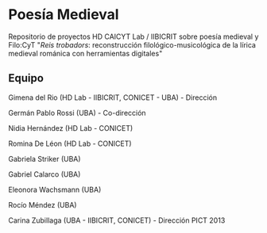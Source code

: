 # Poesía Medieval

Repositorio de proyectos HD CAICYT Lab / IIBICRIT sobre poesía medieval y Filo:CyT "_Reis trobadors_: reconstrucción filológico-musicológica de la lírica medieval románica con herramientas digitales"


## Equipo


  Gimena del Rio (HD Lab - IIBICRIT, CONICET - UBA) - Dirección
	
  Germán Pablo Rossi (UBA) - Co-dirección
	
  Nidia Hernández (HD Lab - CONICET)
	
  Romina De Léon (HD Lab - CONICET)
	
  Gabriela Striker (UBA)
	
  Gabriel Calarco (UBA)
	
  Eleonora Wachsmann (UBA)
	
  Rocío Méndez (UBA)
	
  Carina Zubillaga (UBA - IIBICRIT, CONICET) - Dirección PICT 2013
